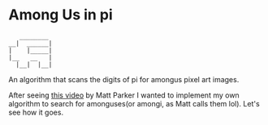 # Among Us in pi

```
   ________
__|  ______|
|    |_____|
|__   __   | 
  |__|  |__|
```

An algorithm that scans the digits of pi for amongus pixel art images.

After seeing [this video](https://www.youtube.com/watch?v=dET2l8l3upU) by Matt Parker I wanted to implement my own algorithm to search for amonguses(or amongi, as Matt calls them lol). Let's see how it goes.
